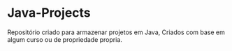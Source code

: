 # Java-Projects
Repositório criado para armazenar projetos em Java, Criados com base em algum curso ou de propriedade propria.
